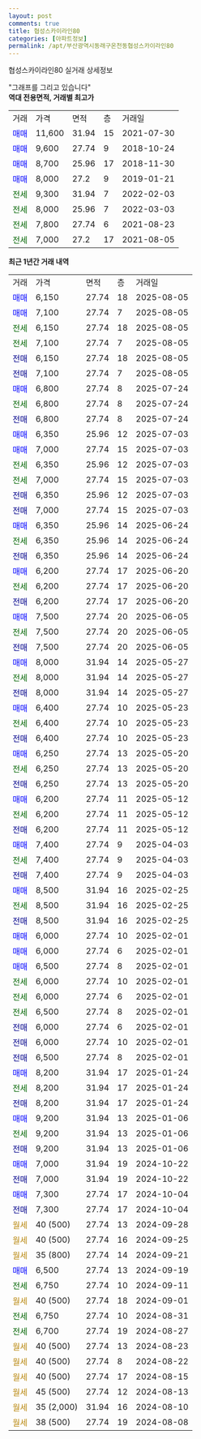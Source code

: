 ```yaml
---
layout: post
comments: true
title: 협성스카이라인80
categories: [아파트정보]
permalink: /apt/부산광역시동래구온천동협성스카이라인80
---
```


협성스카이라인80 실거래 상세정보

<script type="text/javascript">
  google.charts.load('current', {'packages':['line', 'corechart']});
  google.charts.setOnLoadCallback(drawChart);

  function drawChart() {
    var data = new google.visualization.DataTable();
    data.addColumn('date', '거래일');
    data.addColumn('number', "매매");
    data.addColumn('number', "전세");
    data.addColumn('number', "전매");

    data.addRows([[new Date(Date.parse("2025-08-05")), 6150, null, null], [new Date(Date.parse("2025-08-05")), 7100, null, null], [new Date(Date.parse("2025-08-05")), null, 6150, null], [new Date(Date.parse("2025-08-05")), null, 7100, null], [new Date(Date.parse("2025-08-05")), null, null, 6150], [new Date(Date.parse("2025-08-05")), null, null, 7100], [new Date(Date.parse("2025-07-24")), 6800, null, null], [new Date(Date.parse("2025-07-24")), null, 6800, null], [new Date(Date.parse("2025-07-24")), null, null, 6800], [new Date(Date.parse("2025-07-03")), 6350, null, null], [new Date(Date.parse("2025-07-03")), 7000, null, null], [new Date(Date.parse("2025-07-03")), null, 6350, null], [new Date(Date.parse("2025-07-03")), null, 7000, null], [new Date(Date.parse("2025-07-03")), null, null, 6350], [new Date(Date.parse("2025-07-03")), null, null, 7000], [new Date(Date.parse("2025-06-24")), 6350, null, null], [new Date(Date.parse("2025-06-24")), null, 6350, null], [new Date(Date.parse("2025-06-24")), null, null, 6350], [new Date(Date.parse("2025-06-20")), 6200, null, null], [new Date(Date.parse("2025-06-20")), null, 6200, null], [new Date(Date.parse("2025-06-20")), null, null, 6200], [new Date(Date.parse("2025-06-05")), 7500, null, null], [new Date(Date.parse("2025-06-05")), null, 7500, null], [new Date(Date.parse("2025-06-05")), null, null, 7500], [new Date(Date.parse("2025-05-27")), 8000, null, null], [new Date(Date.parse("2025-05-27")), null, 8000, null], [new Date(Date.parse("2025-05-27")), null, null, 8000], [new Date(Date.parse("2025-05-23")), 6400, null, null], [new Date(Date.parse("2025-05-23")), null, 6400, null], [new Date(Date.parse("2025-05-23")), null, null, 6400], [new Date(Date.parse("2025-05-20")), 6250, null, null], [new Date(Date.parse("2025-05-20")), null, 6250, null], [new Date(Date.parse("2025-05-20")), null, null, 6250], [new Date(Date.parse("2025-05-12")), 6200, null, null], [new Date(Date.parse("2025-05-12")), null, 6200, null], [new Date(Date.parse("2025-05-12")), null, null, 6200], [new Date(Date.parse("2025-04-03")), 7400, null, null], [new Date(Date.parse("2025-04-03")), null, 7400, null], [new Date(Date.parse("2025-04-03")), null, null, 7400], [new Date(Date.parse("2025-02-25")), 8500, null, null], [new Date(Date.parse("2025-02-25")), null, 8500, null], [new Date(Date.parse("2025-02-25")), null, null, 8500], [new Date(Date.parse("2025-02-01")), 6000, null, null], [new Date(Date.parse("2025-02-01")), 6000, null, null], [new Date(Date.parse("2025-02-01")), 6500, null, null], [new Date(Date.parse("2025-02-01")), null, 6000, null], [new Date(Date.parse("2025-02-01")), null, 6000, null], [new Date(Date.parse("2025-02-01")), null, 6500, null], [new Date(Date.parse("2025-02-01")), null, null, 6000], [new Date(Date.parse("2025-02-01")), null, null, 6000], [new Date(Date.parse("2025-02-01")), null, null, 6500], [new Date(Date.parse("2025-01-24")), 8200, null, null], [new Date(Date.parse("2025-01-24")), null, 8200, null], [new Date(Date.parse("2025-01-24")), null, null, 8200], [new Date(Date.parse("2025-01-06")), 9200, null, null], [new Date(Date.parse("2025-01-06")), null, 9200, null], [new Date(Date.parse("2025-01-06")), null, null, 9200], [new Date(Date.parse("2024-10-22")), 7000, null, null], [new Date(Date.parse("2024-10-22")), null, null, 7000], [new Date(Date.parse("2024-10-04")), 7300, null, null], [new Date(Date.parse("2024-10-04")), null, null, 7300], [new Date(Date.parse("2024-09-28")), null, null, null], [new Date(Date.parse("2024-09-25")), null, null, null], [new Date(Date.parse("2024-09-21")), null, null, null], [new Date(Date.parse("2024-09-19")), 6500, null, null], [new Date(Date.parse("2024-09-11")), null, 6750, null], [new Date(Date.parse("2024-09-01")), null, null, null], [new Date(Date.parse("2024-08-31")), null, 6750, null], [new Date(Date.parse("2024-08-27")), null, 6700, null], [new Date(Date.parse("2024-08-23")), null, null, null], [new Date(Date.parse("2024-08-22")), null, null, null], [new Date(Date.parse("2024-08-15")), null, null, null], [new Date(Date.parse("2024-08-13")), null, null, null], [new Date(Date.parse("2024-08-10")), null, null, null], [new Date(Date.parse("2024-08-08")), null, null, null]]);

    var options = {
      hAxis: {
        format: 'yyyy/MM/dd'
      },    
      lineWidth: 0,
      pointsVisible: true,    
      title: '최근 1년간 유형별 실거래가 분포',
      legend: { position: 'bottom' }
    };

    var formatter = new google.visualization.NumberFormat({pattern:'###,###'} );
    formatter.format(data, 1);
    formatter.format(data, 2);
    
    setTimeout(function() {
        var chart = new google.visualization.LineChart(document.getElementById('columnchart_material'));
        chart.draw(data, (options));
        document.getElementById('loading').style.display = 'none';
    }, 200);
  }
</script>


<div id="loading" style="z-index:20; display: block; margin-left: 0px">"그래프를 그리고 있습니다"</div>
<div id="columnchart_material" style="width: 95%; margin-left: 0px; display: block"></div>
<!-- contents start -->
<b>역대 전용면적, 거래별 최고가</b>
<table class="sortable">
    <tr>
      <td>거래</td>
      <td>가격</td>
      <td>면적</td>
      <td>층</td>
      <td>거래일</td>
    </tr>
        <tr>
          <td><a style="color: blue">매매</a></td>
          <td>11,600</td>
          <td>31.94</td>
          <td>15</td>
          <td>2021-07-30</td>
        </tr>            <tr>
          <td><a style="color: blue">매매</a></td>
          <td>9,600</td>
          <td>27.74</td>
          <td>9</td>
          <td>2018-10-24</td>
        </tr>            <tr>
          <td><a style="color: blue">매매</a></td>
          <td>8,700</td>
          <td>25.96</td>
          <td>17</td>
          <td>2018-11-30</td>
        </tr>            <tr>
          <td><a style="color: blue">매매</a></td>
          <td>8,000</td>
          <td>27.2</td>
          <td>9</td>
          <td>2019-01-21</td>
        </tr>        
        <tr>
              <td><a style="color: darkgreen">전세</a></td>
              <td>9,300</td>
              <td>31.94</td>
              <td>7</td>
              <td>2022-02-03</td>
            </tr>            <tr>
              <td><a style="color: darkgreen">전세</a></td>
              <td>8,000</td>
              <td>25.96</td>
              <td>7</td>
              <td>2022-03-03</td>
            </tr>            <tr>
              <td><a style="color: darkgreen">전세</a></td>
              <td>7,800</td>
              <td>27.74</td>
              <td>6</td>
              <td>2021-08-23</td>
            </tr>            <tr>
              <td><a style="color: darkgreen">전세</a></td>
              <td>7,000</td>
              <td>27.2</td>
              <td>17</td>
              <td>2021-08-05</td>
            </tr>        
    
</table>

<b>최근 1년간 거래 내역</b>

<table class="sortable">
    <tr>
      <td>거래</td>
      <td>가격</td>
      <td>면적</td>
      <td>층</td>
      <td>거래일</td>
    </tr>
    <tr>
      <td><a style="color: blue">매매</a></td>
      <td>6,150</td>
      <td>27.74</td>
      <td>18</td>
      <td>2025-08-05</td>
    </tr>          <tr>
      <td><a style="color: blue">매매</a></td>
      <td>7,100</td>
      <td>27.74</td>
      <td>7</td>
      <td>2025-08-05</td>
    </tr>          <tr>
      <td><a style="color: darkgreen">전세</a></td>
      <td>6,150</td>
      <td>27.74</td>
      <td>18</td>
      <td>2025-08-05</td>
    </tr>          <tr>
      <td><a style="color: darkgreen">전세</a></td>
      <td>7,100</td>
      <td>27.74</td>
      <td>7</td>
      <td>2025-08-05</td>
    </tr>          <tr>
      <td><a style="color: darkblue">전매</a></td>
      <td>6,150</td>
      <td>27.74</td>
      <td>18</td>
      <td>2025-08-05</td>
    </tr>          <tr>
      <td><a style="color: darkblue">전매</a></td>
      <td>7,100</td>
      <td>27.74</td>
      <td>7</td>
      <td>2025-08-05</td>
    </tr>          <tr>
      <td><a style="color: blue">매매</a></td>
      <td>6,800</td>
      <td>27.74</td>
      <td>8</td>
      <td>2025-07-24</td>
    </tr>          <tr>
      <td><a style="color: darkgreen">전세</a></td>
      <td>6,800</td>
      <td>27.74</td>
      <td>8</td>
      <td>2025-07-24</td>
    </tr>          <tr>
      <td><a style="color: darkblue">전매</a></td>
      <td>6,800</td>
      <td>27.74</td>
      <td>8</td>
      <td>2025-07-24</td>
    </tr>          <tr>
      <td><a style="color: blue">매매</a></td>
      <td>6,350</td>
      <td>25.96</td>
      <td>12</td>
      <td>2025-07-03</td>
    </tr>          <tr>
      <td><a style="color: blue">매매</a></td>
      <td>7,000</td>
      <td>27.74</td>
      <td>15</td>
      <td>2025-07-03</td>
    </tr>          <tr>
      <td><a style="color: darkgreen">전세</a></td>
      <td>6,350</td>
      <td>25.96</td>
      <td>12</td>
      <td>2025-07-03</td>
    </tr>          <tr>
      <td><a style="color: darkgreen">전세</a></td>
      <td>7,000</td>
      <td>27.74</td>
      <td>15</td>
      <td>2025-07-03</td>
    </tr>          <tr>
      <td><a style="color: darkblue">전매</a></td>
      <td>6,350</td>
      <td>25.96</td>
      <td>12</td>
      <td>2025-07-03</td>
    </tr>          <tr>
      <td><a style="color: darkblue">전매</a></td>
      <td>7,000</td>
      <td>27.74</td>
      <td>15</td>
      <td>2025-07-03</td>
    </tr>          <tr>
      <td><a style="color: blue">매매</a></td>
      <td>6,350</td>
      <td>25.96</td>
      <td>14</td>
      <td>2025-06-24</td>
    </tr>          <tr>
      <td><a style="color: darkgreen">전세</a></td>
      <td>6,350</td>
      <td>25.96</td>
      <td>14</td>
      <td>2025-06-24</td>
    </tr>          <tr>
      <td><a style="color: darkblue">전매</a></td>
      <td>6,350</td>
      <td>25.96</td>
      <td>14</td>
      <td>2025-06-24</td>
    </tr>          <tr>
      <td><a style="color: blue">매매</a></td>
      <td>6,200</td>
      <td>27.74</td>
      <td>17</td>
      <td>2025-06-20</td>
    </tr>          <tr>
      <td><a style="color: darkgreen">전세</a></td>
      <td>6,200</td>
      <td>27.74</td>
      <td>17</td>
      <td>2025-06-20</td>
    </tr>          <tr>
      <td><a style="color: darkblue">전매</a></td>
      <td>6,200</td>
      <td>27.74</td>
      <td>17</td>
      <td>2025-06-20</td>
    </tr>          <tr>
      <td><a style="color: blue">매매</a></td>
      <td>7,500</td>
      <td>27.74</td>
      <td>20</td>
      <td>2025-06-05</td>
    </tr>          <tr>
      <td><a style="color: darkgreen">전세</a></td>
      <td>7,500</td>
      <td>27.74</td>
      <td>20</td>
      <td>2025-06-05</td>
    </tr>          <tr>
      <td><a style="color: darkblue">전매</a></td>
      <td>7,500</td>
      <td>27.74</td>
      <td>20</td>
      <td>2025-06-05</td>
    </tr>          <tr>
      <td><a style="color: blue">매매</a></td>
      <td>8,000</td>
      <td>31.94</td>
      <td>14</td>
      <td>2025-05-27</td>
    </tr>          <tr>
      <td><a style="color: darkgreen">전세</a></td>
      <td>8,000</td>
      <td>31.94</td>
      <td>14</td>
      <td>2025-05-27</td>
    </tr>          <tr>
      <td><a style="color: darkblue">전매</a></td>
      <td>8,000</td>
      <td>31.94</td>
      <td>14</td>
      <td>2025-05-27</td>
    </tr>          <tr>
      <td><a style="color: blue">매매</a></td>
      <td>6,400</td>
      <td>27.74</td>
      <td>10</td>
      <td>2025-05-23</td>
    </tr>          <tr>
      <td><a style="color: darkgreen">전세</a></td>
      <td>6,400</td>
      <td>27.74</td>
      <td>10</td>
      <td>2025-05-23</td>
    </tr>          <tr>
      <td><a style="color: darkblue">전매</a></td>
      <td>6,400</td>
      <td>27.74</td>
      <td>10</td>
      <td>2025-05-23</td>
    </tr>          <tr>
      <td><a style="color: blue">매매</a></td>
      <td>6,250</td>
      <td>27.74</td>
      <td>13</td>
      <td>2025-05-20</td>
    </tr>          <tr>
      <td><a style="color: darkgreen">전세</a></td>
      <td>6,250</td>
      <td>27.74</td>
      <td>13</td>
      <td>2025-05-20</td>
    </tr>          <tr>
      <td><a style="color: darkblue">전매</a></td>
      <td>6,250</td>
      <td>27.74</td>
      <td>13</td>
      <td>2025-05-20</td>
    </tr>          <tr>
      <td><a style="color: blue">매매</a></td>
      <td>6,200</td>
      <td>27.74</td>
      <td>11</td>
      <td>2025-05-12</td>
    </tr>          <tr>
      <td><a style="color: darkgreen">전세</a></td>
      <td>6,200</td>
      <td>27.74</td>
      <td>11</td>
      <td>2025-05-12</td>
    </tr>          <tr>
      <td><a style="color: darkblue">전매</a></td>
      <td>6,200</td>
      <td>27.74</td>
      <td>11</td>
      <td>2025-05-12</td>
    </tr>          <tr>
      <td><a style="color: blue">매매</a></td>
      <td>7,400</td>
      <td>27.74</td>
      <td>9</td>
      <td>2025-04-03</td>
    </tr>          <tr>
      <td><a style="color: darkgreen">전세</a></td>
      <td>7,400</td>
      <td>27.74</td>
      <td>9</td>
      <td>2025-04-03</td>
    </tr>          <tr>
      <td><a style="color: darkblue">전매</a></td>
      <td>7,400</td>
      <td>27.74</td>
      <td>9</td>
      <td>2025-04-03</td>
    </tr>          <tr>
      <td><a style="color: blue">매매</a></td>
      <td>8,500</td>
      <td>31.94</td>
      <td>16</td>
      <td>2025-02-25</td>
    </tr>          <tr>
      <td><a style="color: darkgreen">전세</a></td>
      <td>8,500</td>
      <td>31.94</td>
      <td>16</td>
      <td>2025-02-25</td>
    </tr>          <tr>
      <td><a style="color: darkblue">전매</a></td>
      <td>8,500</td>
      <td>31.94</td>
      <td>16</td>
      <td>2025-02-25</td>
    </tr>          <tr>
      <td><a style="color: blue">매매</a></td>
      <td>6,000</td>
      <td>27.74</td>
      <td>10</td>
      <td>2025-02-01</td>
    </tr>          <tr>
      <td><a style="color: blue">매매</a></td>
      <td>6,000</td>
      <td>27.74</td>
      <td>6</td>
      <td>2025-02-01</td>
    </tr>          <tr>
      <td><a style="color: blue">매매</a></td>
      <td>6,500</td>
      <td>27.74</td>
      <td>8</td>
      <td>2025-02-01</td>
    </tr>          <tr>
      <td><a style="color: darkgreen">전세</a></td>
      <td>6,000</td>
      <td>27.74</td>
      <td>10</td>
      <td>2025-02-01</td>
    </tr>          <tr>
      <td><a style="color: darkgreen">전세</a></td>
      <td>6,000</td>
      <td>27.74</td>
      <td>6</td>
      <td>2025-02-01</td>
    </tr>          <tr>
      <td><a style="color: darkgreen">전세</a></td>
      <td>6,500</td>
      <td>27.74</td>
      <td>8</td>
      <td>2025-02-01</td>
    </tr>          <tr>
      <td><a style="color: darkblue">전매</a></td>
      <td>6,000</td>
      <td>27.74</td>
      <td>6</td>
      <td>2025-02-01</td>
    </tr>          <tr>
      <td><a style="color: darkblue">전매</a></td>
      <td>6,000</td>
      <td>27.74</td>
      <td>10</td>
      <td>2025-02-01</td>
    </tr>          <tr>
      <td><a style="color: darkblue">전매</a></td>
      <td>6,500</td>
      <td>27.74</td>
      <td>8</td>
      <td>2025-02-01</td>
    </tr>          <tr>
      <td><a style="color: blue">매매</a></td>
      <td>8,200</td>
      <td>31.94</td>
      <td>17</td>
      <td>2025-01-24</td>
    </tr>          <tr>
      <td><a style="color: darkgreen">전세</a></td>
      <td>8,200</td>
      <td>31.94</td>
      <td>17</td>
      <td>2025-01-24</td>
    </tr>          <tr>
      <td><a style="color: darkblue">전매</a></td>
      <td>8,200</td>
      <td>31.94</td>
      <td>17</td>
      <td>2025-01-24</td>
    </tr>          <tr>
      <td><a style="color: blue">매매</a></td>
      <td>9,200</td>
      <td>31.94</td>
      <td>13</td>
      <td>2025-01-06</td>
    </tr>          <tr>
      <td><a style="color: darkgreen">전세</a></td>
      <td>9,200</td>
      <td>31.94</td>
      <td>13</td>
      <td>2025-01-06</td>
    </tr>          <tr>
      <td><a style="color: darkblue">전매</a></td>
      <td>9,200</td>
      <td>31.94</td>
      <td>13</td>
      <td>2025-01-06</td>
    </tr>          <tr>
      <td><a style="color: blue">매매</a></td>
      <td>7,000</td>
      <td>31.94</td>
      <td>19</td>
      <td>2024-10-22</td>
    </tr>          <tr>
      <td><a style="color: darkblue">전매</a></td>
      <td>7,000</td>
      <td>31.94</td>
      <td>19</td>
      <td>2024-10-22</td>
    </tr>          <tr>
      <td><a style="color: blue">매매</a></td>
      <td>7,300</td>
      <td>27.74</td>
      <td>17</td>
      <td>2024-10-04</td>
    </tr>          <tr>
      <td><a style="color: darkblue">전매</a></td>
      <td>7,300</td>
      <td>27.74</td>
      <td>17</td>
      <td>2024-10-04</td>
    </tr>          <tr>
      <td><a style="color: darkgoldenrod">월세</a></td>
      <td>40 (500)</td>
      <td>27.74</td>
      <td>13</td>
      <td>2024-09-28</td>
    </tr>          <tr>
      <td><a style="color: darkgoldenrod">월세</a></td>
      <td>40 (500)</td>
      <td>27.74</td>
      <td>16</td>
      <td>2024-09-25</td>
    </tr>          <tr>
      <td><a style="color: darkgoldenrod">월세</a></td>
      <td>35 (800)</td>
      <td>27.74</td>
      <td>14</td>
      <td>2024-09-21</td>
    </tr>          <tr>
      <td><a style="color: blue">매매</a></td>
      <td>6,500</td>
      <td>27.74</td>
      <td>13</td>
      <td>2024-09-19</td>
    </tr>          <tr>
      <td><a style="color: darkgreen">전세</a></td>
      <td>6,750</td>
      <td>27.74</td>
      <td>10</td>
      <td>2024-09-11</td>
    </tr>          <tr>
      <td><a style="color: darkgoldenrod">월세</a></td>
      <td>40 (500)</td>
      <td>27.74</td>
      <td>18</td>
      <td>2024-09-01</td>
    </tr>          <tr>
      <td><a style="color: darkgreen">전세</a></td>
      <td>6,750</td>
      <td>27.74</td>
      <td>10</td>
      <td>2024-08-31</td>
    </tr>          <tr>
      <td><a style="color: darkgreen">전세</a></td>
      <td>6,700</td>
      <td>27.74</td>
      <td>19</td>
      <td>2024-08-27</td>
    </tr>          <tr>
      <td><a style="color: darkgoldenrod">월세</a></td>
      <td>40 (500)</td>
      <td>27.74</td>
      <td>13</td>
      <td>2024-08-23</td>
    </tr>          <tr>
      <td><a style="color: darkgoldenrod">월세</a></td>
      <td>40 (500)</td>
      <td>27.74</td>
      <td>8</td>
      <td>2024-08-22</td>
    </tr>          <tr>
      <td><a style="color: darkgoldenrod">월세</a></td>
      <td>40 (500)</td>
      <td>27.74</td>
      <td>17</td>
      <td>2024-08-15</td>
    </tr>          <tr>
      <td><a style="color: darkgoldenrod">월세</a></td>
      <td>45 (500)</td>
      <td>27.74</td>
      <td>12</td>
      <td>2024-08-13</td>
    </tr>          <tr>
      <td><a style="color: darkgoldenrod">월세</a></td>
      <td>35 (2,000)</td>
      <td>31.94</td>
      <td>16</td>
      <td>2024-08-10</td>
    </tr>          <tr>
      <td><a style="color: darkgoldenrod">월세</a></td>
      <td>38 (500)</td>
      <td>27.74</td>
      <td>19</td>
      <td>2024-08-08</td>
    </tr>      </table>
<!-- contents end -->    

